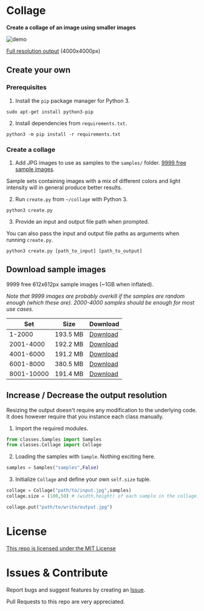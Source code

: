 # Collage
**Create a collage of an image using smaller images**

![demo](https://storage.googleapis.com/public.victorwesterlund.com/github/VictorWesterlund/collage/demo_0.png)

[Full resolution output](https://storage.googleapis.com/public.victorwesterlund.com/github/VictorWesterlund/collage/demo_full.jpg) (4000x4000px)

## Create your own

### Prerequisites

1. Install the `pip` package manager for Python 3.

```
sudo apt-get install python3-pip
```
2. Install dependencies from `requirements.txt`.
```
python3 -m pip install -r requirements.txt
```

### Create a collage

1. Add JPG images to use as samples to the `samples/` folder. [9999 free sample images](#download-sample-images).

Sample sets containing images with a mix of different colors and light intensity will in general produce better results.

2. Run `create.py` from `~/collage` with Python 3.
```
python3 create.py
```
3. Provide an input and output file path when prompted.

You can also pass the input and output file paths as arguments when running `create.py`.
```
python3 create.py [path_to_input] [path_to_output]
```

## Download sample images

9999 free 612x612px sample images (~1GB when inflated).

*Note that 9999 images are probably overkill if the samples are random enough (which these are). 2000-4000 samples should be enough for most use cases.*

Set|Size|Download|
--|--|--
1-2000|193.5 MB|[Download](https://storage.googleapis.com/public.victorwesterlund.com/github/VictorWesterlund/collage/samples/1-2000.zip)
2001-4000|192.2 MB|[Download](https://storage.googleapis.com/public.victorwesterlund.com/github/VictorWesterlund/collage/samples/2001-4000.zip)
4001-6000|191.2 MB|[Download](https://storage.googleapis.com/public.victorwesterlund.com/github/VictorWesterlund/collage/samples/4001-6000.zip)
6001-8000|380.5 MB|[Download](https://storage.googleapis.com/public.victorwesterlund.com/github/VictorWesterlund/collage/samples/6001-8000.zip)
8001-10000|191.4 MB|[Download](https://storage.googleapis.com/public.victorwesterlund.com/github/VictorWesterlund/collage/samples/8001-10000.zip)

## Increase / Decrease the output resolution

Resizing the output doesn't require any modification to the underlying code. It does however require that you instance each class manually.

1. Import the required modules.
```python
from classes.Samples import Samples
from classes.Collage import Collage
```

2. Loading the samples with `Sample`. Nothing exciting here.
```python
samples = Samples("samples",False)
```

3. Initialize `Collage` and define your own `self.size` tuple.
```python
collage = Collage("path/to/input.jpg",samples)
collage.size = (100,50) # (width,height) of each sample in the collage.

collage.put("path/to/write/output.jpg")
```

# License

[This repo is licensed under the MIT License](https://github.com/VictorWesterlund/collage/blob/master/LICENSE)

# Issues & Contribute

Report bugs and suggest features by creating an [Issue](https://github.com/VictorWesterlund/collage/issues).

Pull Requests to this repo are very appreciated.
